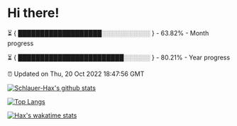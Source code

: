 # Hi there!

⏳ { ███████████████████░░░░░░░░░░░ } - 63.82% - Month progress

⏳ { ████████████████████████░░░░░░ } - 80.21% - Year progress

⏰ Updated on Thu, 20 Oct 2022 18:47:56 GMT


[![Schlauer-Hax's github stats](https://github-readme-stats.vercel.app/api?username=Schlauer-Hax&show_icons=true&theme=dark&count_private=true)](https://github.com/Schlauer-Hax)


[![Top Langs](https://github-readme-stats.vercel.app/api/top-langs/?username=Schlauer-Hax&layout=compact&theme=dark)](https://github.com/Schlauer-Hax?tab=repositories)


[![Hax's wakatime stats](https://github-readme-stats.vercel.app/api/wakatime?username=Hax&theme=dark)](https://wakatime.com/@Hax)

